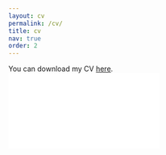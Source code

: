 ```yaml
---
layout: cv
permalink: /cv/
title: cv
nav: true
order: 2
---
```

You can download my CV [here]("/assets/pdf/CV.pdf").
<embed src="/assets/pdf/CV.pdf" type="application/pdf"/>
